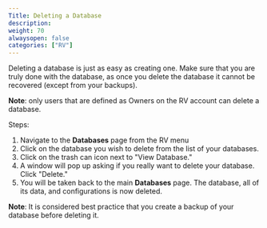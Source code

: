 ```yaml
---
Title: Deleting a Database
description: 
weight: 70
alwaysopen: false
categories: ["RV"]
---
```

Deleting a database is just as easy as creating one. Make sure that you
are truly done with the database, as once you delete the database it
cannot be recovered (except from your backups).

**Note**: only users that are defined as Owners on the RV account can
delete a database.

Steps:

1. Navigate to the **Databases** page from the RV menu
1. Click on the database you wish to delete from the list of your
    databases.
1. Click on the trash can icon next to "View Database."
1. A window will pop up asking if you really want to delete your
    database. Click "Delete."
1. You will be taken back to the main **Databases** page. The database,
    all of its data, and configurations is now deleted.

**Note**: It is considered best practice that you create a backup of
your database before deleting it.
